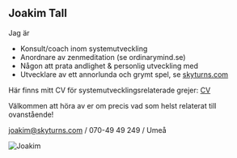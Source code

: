 ## Joakim Tall

Jag är
 - Konsult/coach inom systemutveckling
 - Anordnare av zenmeditation (se ordinarymind.se)
 - Någon att prata andlighet & personlig utveckling med
 - Utvecklare av ett annorlunda och grymt spel, se [skyturns.com](http://skyturns.com)
 
Här finns mitt CV för systemutvecklingsrelaterade grejer: [CV](//joakim.guru/cv.pdf)

Välkommen att höra av er om precis vad som helst relaterat till ovanstående!

joakim@skyturns.com / 070-49 49 249 / Umeå

![Joakim](//joakim.guru/joakim.jpg)
